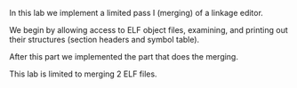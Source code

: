 In this lab we implement a limited pass I (merging) of a linkage editor.

We begin by allowing access to ELF object files, examining, and printing out their structures (section headers and symbol table).

After this part we implemented the part that does the merging.

This lab is limited to merging 2 ELF files.
